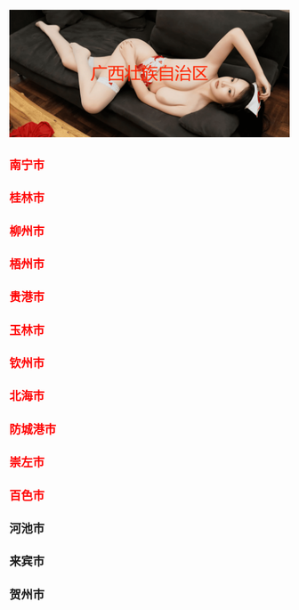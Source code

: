 ![Flowchart](images/gxzz.png ':class=banner-image')

## <span style="color:red;">南宁市</span>

## <span style="color:red;">桂林市</span>

## <span style="color:red;">柳州市</span>

## <span style="color:red;">梧州市</span>

## <span style="color:red;">贵港市</span>

## <span style="color:red;">玉林市</span>

## <span style="color:red;">钦州市</span>

## <span style="color:red;">北海市</span>

## <span style="color:red;">防城港市</span>

## <span style="color:red;">崇左市</span>

## <span style="color:red;">百色市</span>

## 河池市

## 来宾市

## 贺州市
